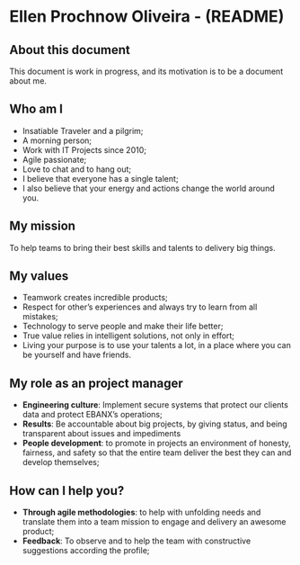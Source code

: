 # Ellen Prochnow Oliveira - (README) 

## About this document

This document is work in progress, and its motivation is to be a document about me.

## Who am I

* Insatiable Traveler and a pilgrim;
* A morning person;
* Work with IT Projects since 2010;
* Agile passionate;
* Love to chat and to hang out;
* I believe that everyone has a single talent;
* I also believe that your energy and actions change the world around you.


## My mission

To help teams to bring their best skills and talents to delivery big things.

## My values

* Teamwork creates incredible products;
* Respect for other’s experiences and always try to learn from all mistakes;
* Technology to serve people and make their life better;
* True value relies in intelligent solutions, not only in effort;
* Living your purpose is to use your talents a lot, in a place where you can be yourself and have friends.


## My role as an project manager

* **Engineering culture**: Implement secure systems that protect our clients data and protect EBANX’s operations;
* **Results**: Be accountable about big projects, by giving status, and being transparent about issues and impediments
* **People development**: to promote in projects an environment of honesty, fairness, and safety so that the entire team deliver the best they can and develop themselves;

## How can I help you?

* **Through agile methodologies**: to help with unfolding needs and translate them into a team mission to engage and delivery an awesome product;
* **Feedback**: To observe and to help the team with constructive suggestions according the profile;
